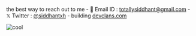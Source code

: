 the best way to reach out to me - 📧 Email ID : totallysiddhant@gmail.com - 𝕏 Twitter : [@siddhantxh](https://twitter.com/siddhantxh) - building [devclans.com](https://devclans.com/)

![cool](https://i.postimg.cc/C5Fr46j7/photo-2023-11-08-23-47-03.jpg)
